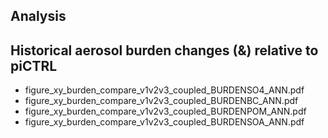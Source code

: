 ## Analysis

## Historical aerosol burden changes (&) relative to piCTRL 

- figure_xy_burden_compare_v1v2v3_coupled_BURDENSO4_ANN.pdf
- figure_xy_burden_compare_v1v2v3_coupled_BURDENBC_ANN.pdf
- figure_xy_burden_compare_v1v2v3_coupled_BURDENPOM_ANN.pdf
- figure_xy_burden_compare_v1v2v3_coupled_BURDENSOA_ANN.pdf


